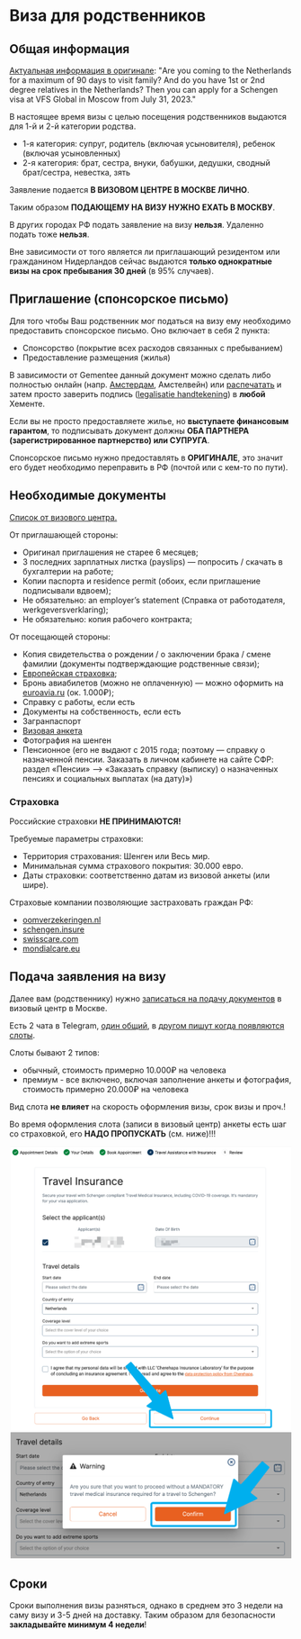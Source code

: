 # Виза для родственников

## Общая информация

[Актуальная информация в оригинале](https://www.netherlandsworldwide.nl/crisis/russia):
"Are you coming to the Netherlands for a maximum of 90 days to visit family? And do you have 1st or 2nd degree relatives in the Netherlands? Then you can apply for a Schengen visa at VFS Global in Moscow from July 31, 2023." 

В настоящее время визы с целью посещения родственников выдаются для 1-й и 2-й категории родства.

* 1-я категория: супруг, родитель (включая усыновителя), ребенок (включая усыновленных)
* 2-я категория: брат, сестра, внуки, бабушки, дедушки, сводный брат/сестра, невестка, зять

Заявление подается **В ВИЗОВОМ ЦЕНТРЕ В МОСКВЕ ЛИЧНО**.

Таким образом **ПОДАЮЩЕМУ НА ВИЗУ НУЖНО ЕХАТЬ В МОСКВУ**.

В других городах РФ подать заявление на визу **нельзя**. Удаленно подать тоже **нельзя**.

Вне зависимости от того является ли приглашающий резидентом или гражданином Нидерландов сейчас выдаются **только однократные визы на срок пребывания 30 дней** (в 95% случаев).

## Приглашение (спонсорское письмо)

Для того чтобы Ваш родственник мог податься на визу ему необходимо предоставить спонсорское письмо. Оно включает в себя 2 пункта:

* Спонсорство (покрытие всех расходов связанных с пребыванием)
* Предоставление размещения (жилья)

В зависимости от Gementee данный документ можно сделать либо полностью онлайн (напр. [Амстердам](https://www.amsterdam.nl/veelgevraagd/bewijs-van-garantstelling-of-onderdak-voor-bezoek-uit-het-buitenland-2f94a#:~:text=Een%20Bewijs%20van%20garantstelling%20of,is%20nodig%20voor%20een%20visum.), Амстелвейн) или [распечатать](https://ind.nl/nl/formulieren/1310.pdf) и затем просто заверить подпись ([legalisatie handtekening](https://www.amsterdam.nl/veelgevraagd/waar-kan-ik-mijn-handtekening-laten-legaliseren-2e812-kp)) в **любой** Хементе.

Если вы не просто предоставляете жилье, но **выступаете финансовым гарантом**, то подписывать документ должны **ОБА ПАРТНЕРА (зарегистрированное партнерство) или СУПРУГА**.

Спонсорское письмо нужно предоставлять в **ОРИГИНАЛЕ**, это значит его будет необходимо переправить в РФ (почтой или с кем-то по пути).

## Необходимые документы

[Список от визового центра.](https://www.vfsglobal.com/one-pager/netherlands/russia/russian/pdf/check-list-Copy-3.pdf)
 
От приглашающей стороны:
* Оригинал приглашения не старее 6 месяцев;
* 3 последних зарплатных листка (payslips) — попросить / скачать в бухгалтерии на работе;
* Копии паспорта и residence permit (обоих, если приглашение подписывали вдвоем);
* Не обязательно: an employer’s statement (Справка от работодателя, werkgeversverklaring);
* Не обязательно: копия рабочего контракта;

От посещающей стороны:
* Копия свидетельства о рождении / о заключении брака / смене фамилии (документы подтверждающие родственные связи);
* [Европейская страховка](#страховка);
* Бронь авиабилетов (можно не оплаченную) — можно оформить на [euroavia.ru](http://euroavia.ru) (ок. 1.000₽);
* Справку с работы, если есть
* Документы на собственность, если есть
* Загранпаспорт
* [Визовая анкета](https://consular.mfaservices.nl/assets/documents/pdf/forms/schengen_visa_application_form_english.pdf)
* Фотография на шенген
* Пенсионное (его не выдают с 2015 года; поэтому — справку о назначенной пенсии. Заказать в личном кабинете на сайте СФР: раздел «Пенсии» —> «Заказать справку (выписку) о назначенных пенсиях и социальных выплатах (на дату)»)

### Страховка

Российские страховки **НЕ ПРИНИМАЮТСЯ!**

Требуемые параметры страховки:
- Территория страхования: Шенген или Весь мир.
- Минимальная сумма страхового покрытия: 30.000 евро.
- Даты страховки: соответственно датам из визовой анкеты (или шире).

Страховые компании позволяющие застраховать граждан РФ:
- [oomverzekeringen.nl](http://www.oomverzekeringen.nl)
- [schengen.insure](https://www.schengen.insure/en)
- [swisscare.com](https://swisscare.com/en/wizard)
- [mondialcare.eu](https://www.mondialcare.eu/schengen-travel-insurance/)


## Подача заявления на визу

Далее вам (родственнику) нужно [записаться на подачу документов](https://visa.vfsglobal.com/rus/en/nld) в визовый центр в Москве.

Есть 2 чата в Telegram, [один общий](https://t.me/visa_babushek), в [другом пишут когда появляются слоты](https://t.me/slots_visa_babushek).

Слоты бывают 2 типов:
* обычный, стоимость примерно 10.000₽ на человека
* премиум - все включено, включая заполнение анкеты и фотография, стоимость примерно 20.000₽ на человека

Вид слота **не влияет** на скорость оформления визы, срок визы и проч.!

Во время оформления слота (записи в визовый центр) анкеты есть шаг со страховкой, его **НАДО ПРОПУСКАТЬ** (см. ниже)!!!

<div style="text-align: center"><img src="images/visa-insurance-1.png" width="500"/></div>
<div style="text-align: center"><img src="images/visa-insurance-2.png" width="500"/></div>

## Сроки

Сроки выполнения визы разняться, однако в среднем это 3 недели на саму визу и 3-5 дней на доставку. Таким образом для безопасности **закладывайте минимум 4 недели**!
